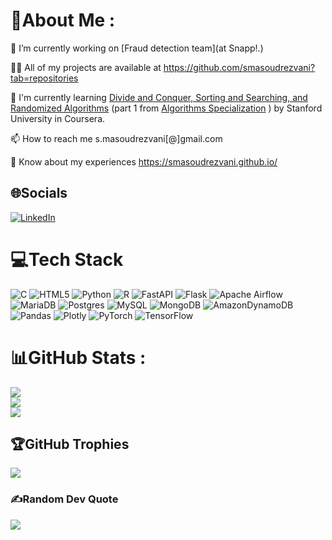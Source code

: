 # 💫About Me :
🔭 I’m currently working on [Fraud detection team](at Snapp!.)

👨‍💻 All of my projects are available at https://github.com/smasoudrezvani?tab=repositories

🌱 I'm currently learning [Divide and Conquer, Sorting and Searching, and Randomized Algorithms](https://www.coursera.org/learn/algorithms-divide-conquer)
(part 1 from [Algorithms Specialization](https://www.coursera.org/specializations/algorithms) ) by Stanford University in Coursera.

<!--- 📝 I regularly write articles on https://smasoudrezvani.github.io/ -->

📫 How to reach me s.masoudrezvani[@]gmail.com

📄 Know about my experiences https://smasoudrezvani.github.io/


## 🌐Socials
[![LinkedIn](https://img.shields.io/badge/LinkedIn-%230077B5.svg?logo=linkedin&logoColor=white)](https://linkedin.com/in/smasoudrezvani) 

# 💻Tech Stack
![C](https://img.shields.io/badge/c-%2300599C.svg?style=for-the-badge&logo=c&logoColor=white) ![HTML5](https://img.shields.io/badge/html5-%23E34F26.svg?style=for-the-badge&logo=html5&logoColor=white) ![Python](https://img.shields.io/badge/python-3670A0?style=for-the-badge&logo=python&logoColor=ffdd54) ![R](https://img.shields.io/badge/r-%23276DC3.svg?style=for-the-badge&logo=r&logoColor=white) ![FastAPI](https://img.shields.io/badge/FastAPI-005571?style=for-the-badge&logo=fastapi) ![Flask](https://img.shields.io/badge/flask-%23000.svg?style=for-the-badge&logo=flask&logoColor=white) ![Apache Airflow](https://img.shields.io/badge/Apache%20Airflow-017CEE?style=for-the-badge&logo=Apache%20Airflow&logoColor=white) ![MariaDB](https://img.shields.io/badge/MariaDB-003545?style=for-the-badge&logo=mariadb&logoColor=white) ![Postgres](https://img.shields.io/badge/postgres-%23316192.svg?style=for-the-badge&logo=postgresql&logoColor=white) ![MySQL](https://img.shields.io/badge/mysql-%2300f.svg?style=for-the-badge&logo=mysql&logoColor=white) ![MongoDB](https://img.shields.io/badge/MongoDB-%234ea94b.svg?style=for-the-badge&logo=mongodb&logoColor=white) ![AmazonDynamoDB](https://img.shields.io/badge/Amazon%20DynamoDB-4053D6?style=for-the-badge&logo=Amazon%20DynamoDB&logoColor=white) ![Pandas](https://img.shields.io/badge/pandas-%23150458.svg?style=for-the-badge&logo=pandas&logoColor=white) ![Plotly](https://img.shields.io/badge/Plotly-%233F4F75.svg?style=for-the-badge&logo=plotly&logoColor=white) ![PyTorch](https://img.shields.io/badge/PyTorch-%23EE4C2C.svg?style=for-the-badge&logo=PyTorch&logoColor=white) ![TensorFlow](https://img.shields.io/badge/TensorFlow-%23FF6F00.svg?style=for-the-badge&logo=TensorFlow&logoColor=white)
# 📊GitHub Stats :
![](https://github-readme-stats.vercel.app/api?username=smasoudrezvani&theme=blueberry&hide_border=true&include_all_commits=true&count_private=true)<br/>
![](https://github-readme-streak-stats.herokuapp.com/?user=smasoudrezvani&theme=blueberry&hide_border=true)<br/>
![](https://github-readme-stats.vercel.app/api/top-langs/?username=smasoudrezvani&theme=blueberry&hide_border=true&include_all_commits=true&count_private=true&layout=compact)

## 🏆GitHub Trophies
![](https://github-trophies.vercel.app/?username=smasoudrezvani&theme=darkhub&no-frame=false&no-bg=false&margin-w=4)

### ✍️Random Dev Quote
![](https://quotes-github-readme.vercel.app/api?type=horizontal&theme=radical)
